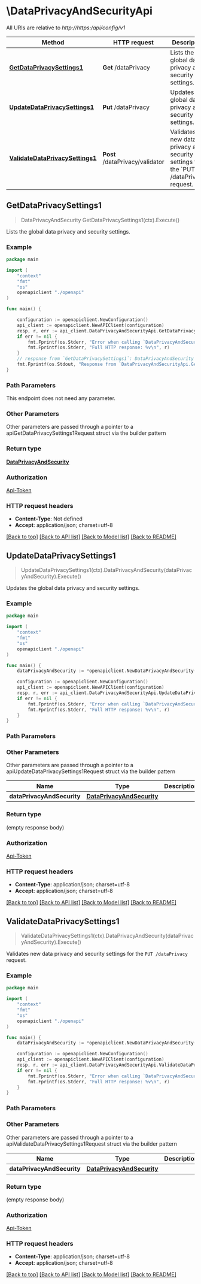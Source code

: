 # \DataPrivacyAndSecurityApi

All URIs are relative to *http://https:/api/config/v1*

Method | HTTP request | Description
------------- | ------------- | -------------
[**GetDataPrivacySettings1**](DataPrivacyAndSecurityApi.md#GetDataPrivacySettings1) | **Get** /dataPrivacy | Lists the global data privacy and security settings.
[**UpdateDataPrivacySettings1**](DataPrivacyAndSecurityApi.md#UpdateDataPrivacySettings1) | **Put** /dataPrivacy | Updates the global data privacy and security settings.
[**ValidateDataPrivacySettings1**](DataPrivacyAndSecurityApi.md#ValidateDataPrivacySettings1) | **Post** /dataPrivacy/validator | Validates new data privacy and security settings for the &#x60;PUT /dataPrivacy&#x60; request.



## GetDataPrivacySettings1

> DataPrivacyAndSecurity GetDataPrivacySettings1(ctx).Execute()

Lists the global data privacy and security settings.

### Example

```go
package main

import (
    "context"
    "fmt"
    "os"
    openapiclient "./openapi"
)

func main() {

    configuration := openapiclient.NewConfiguration()
    api_client := openapiclient.NewAPIClient(configuration)
    resp, r, err := api_client.DataPrivacyAndSecurityApi.GetDataPrivacySettings1(context.Background()).Execute()
    if err != nil {
        fmt.Fprintf(os.Stderr, "Error when calling `DataPrivacyAndSecurityApi.GetDataPrivacySettings1``: %v\n", err)
        fmt.Fprintf(os.Stderr, "Full HTTP response: %v\n", r)
    }
    // response from `GetDataPrivacySettings1`: DataPrivacyAndSecurity
    fmt.Fprintf(os.Stdout, "Response from `DataPrivacyAndSecurityApi.GetDataPrivacySettings1`: %v\n", resp)
}
```

### Path Parameters

This endpoint does not need any parameter.

### Other Parameters

Other parameters are passed through a pointer to a apiGetDataPrivacySettings1Request struct via the builder pattern


### Return type

[**DataPrivacyAndSecurity**](DataPrivacyAndSecurity.md)

### Authorization

[Api-Token](../README.md#Api-Token)

### HTTP request headers

- **Content-Type**: Not defined
- **Accept**: application/json; charset=utf-8

[[Back to top]](#) [[Back to API list]](../README.md#documentation-for-api-endpoints)
[[Back to Model list]](../README.md#documentation-for-models)
[[Back to README]](../README.md)


## UpdateDataPrivacySettings1

> UpdateDataPrivacySettings1(ctx).DataPrivacyAndSecurity(dataPrivacyAndSecurity).Execute()

Updates the global data privacy and security settings.



### Example

```go
package main

import (
    "context"
    "fmt"
    "os"
    openapiclient "./openapi"
)

func main() {
    dataPrivacyAndSecurity := *openapiclient.NewDataPrivacyAndSecurity(false, false, false) // DataPrivacyAndSecurity | 

    configuration := openapiclient.NewConfiguration()
    api_client := openapiclient.NewAPIClient(configuration)
    resp, r, err := api_client.DataPrivacyAndSecurityApi.UpdateDataPrivacySettings1(context.Background()).DataPrivacyAndSecurity(dataPrivacyAndSecurity).Execute()
    if err != nil {
        fmt.Fprintf(os.Stderr, "Error when calling `DataPrivacyAndSecurityApi.UpdateDataPrivacySettings1``: %v\n", err)
        fmt.Fprintf(os.Stderr, "Full HTTP response: %v\n", r)
    }
}
```

### Path Parameters



### Other Parameters

Other parameters are passed through a pointer to a apiUpdateDataPrivacySettings1Request struct via the builder pattern


Name | Type | Description  | Notes
------------- | ------------- | ------------- | -------------
 **dataPrivacyAndSecurity** | [**DataPrivacyAndSecurity**](DataPrivacyAndSecurity.md) |  | 

### Return type

 (empty response body)

### Authorization

[Api-Token](../README.md#Api-Token)

### HTTP request headers

- **Content-Type**: application/json; charset=utf-8
- **Accept**: application/json; charset=utf-8

[[Back to top]](#) [[Back to API list]](../README.md#documentation-for-api-endpoints)
[[Back to Model list]](../README.md#documentation-for-models)
[[Back to README]](../README.md)


## ValidateDataPrivacySettings1

> ValidateDataPrivacySettings1(ctx).DataPrivacyAndSecurity(dataPrivacyAndSecurity).Execute()

Validates new data privacy and security settings for the `PUT /dataPrivacy` request.

### Example

```go
package main

import (
    "context"
    "fmt"
    "os"
    openapiclient "./openapi"
)

func main() {
    dataPrivacyAndSecurity := *openapiclient.NewDataPrivacyAndSecurity(false, false, false) // DataPrivacyAndSecurity | 

    configuration := openapiclient.NewConfiguration()
    api_client := openapiclient.NewAPIClient(configuration)
    resp, r, err := api_client.DataPrivacyAndSecurityApi.ValidateDataPrivacySettings1(context.Background()).DataPrivacyAndSecurity(dataPrivacyAndSecurity).Execute()
    if err != nil {
        fmt.Fprintf(os.Stderr, "Error when calling `DataPrivacyAndSecurityApi.ValidateDataPrivacySettings1``: %v\n", err)
        fmt.Fprintf(os.Stderr, "Full HTTP response: %v\n", r)
    }
}
```

### Path Parameters



### Other Parameters

Other parameters are passed through a pointer to a apiValidateDataPrivacySettings1Request struct via the builder pattern


Name | Type | Description  | Notes
------------- | ------------- | ------------- | -------------
 **dataPrivacyAndSecurity** | [**DataPrivacyAndSecurity**](DataPrivacyAndSecurity.md) |  | 

### Return type

 (empty response body)

### Authorization

[Api-Token](../README.md#Api-Token)

### HTTP request headers

- **Content-Type**: application/json; charset=utf-8
- **Accept**: application/json; charset=utf-8

[[Back to top]](#) [[Back to API list]](../README.md#documentation-for-api-endpoints)
[[Back to Model list]](../README.md#documentation-for-models)
[[Back to README]](../README.md)

